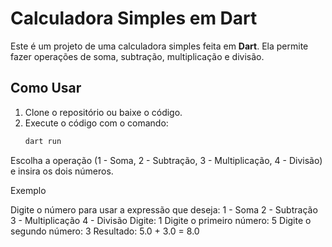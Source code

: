 # Calculadora Simples em Dart

Este é um projeto de uma calculadora simples feita em **Dart**. Ela permite fazer operações de soma, subtração, multiplicação e divisão.

## Como Usar

1. Clone o repositório ou baixe o código.
2. Execute o código com o comando:
   ```bash
   dart run

Escolha a operação (1 - Soma, 2 - Subtração, 3 - Multiplicação, 4 - Divisão) e insira os dois números.

Exemplo

Digite o número para usar a expressão que deseja:
1 - Soma
2 - Subtração
3 - Multiplicação
4 - Divisão
Digite: 1
Digite o primeiro número: 5
Digite o segundo número: 3
Resultado: 5.0 + 3.0 = 8.0
